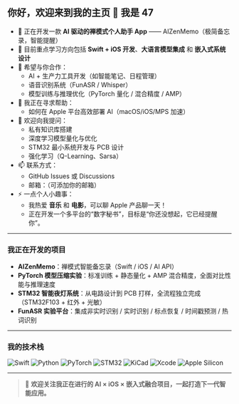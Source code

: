 ## 你好，欢迎来到我的主页 👋 我是 47

<!--  
✨ masiqi11/masiqi11 ✨ 是一个特殊的仓库，因为它的 `README.md` 文件会显示在你的 GitHub 主页上。  
欢迎根据你自己的个性、技术背景和项目方向修改这个模板！  
-->

- 🔭 正在开发一款 **AI 驱动的禅模式个人助手 App** —— AIZenMemo（极简备忘录，智能提醒）
- 🌱 目前重点学习方向包括 **Swift + iOS 开发**、**大语言模型集成** 和 **嵌入式系统设计**
- 👯 希望与你合作：
  - AI + 生产力工具开发（如智能笔记、日程管理）
  - 语音识别系统（FunASR / Whisper）
  - 模型训练与推理优化（PyTorch 量化 / 混合精度 / AMP）
- 🤔 我正在寻求帮助：  
  - 如何在 Apple 平台高效部署 AI（macOS/iOS/MPS 加速）
- 💬 欢迎向我提问：  
  - 私有知识库搭建
  - 深度学习模型量化与优化
  - STM32 最小系统开发与 PCB 设计
  - 强化学习（Q-Learning、Sarsa）
- 📫 联系方式：  
  - GitHub Issues 或 Discussions  
  - 邮箱：（可添加你的邮箱）
- ⚡ 一点个人小趣事：  
  - 我热爱 **音乐** 和 **电影**，可以聊 Apple 产品聊一天！  
  - 正在开发一个多平台的“数字秘书”，目标是“你还没想起，它已经提醒你”。

---

### 我正在开发的项目

- **AIZenMemo**：禅模式智能备忘录（Swift / iOS / AI API）
- **PyTorch 模型压缩实验**：标准训练 + 静态量化 + AMP 混合精度，全面对比性能与推理速度
- **STM32 智能夜灯系统**：从电路设计到 PCB 打样，全流程独立完成（STM32F103 + 红外 + 光敏）
- **FunASR 实验平台**：集成非实时识别 / 实时识别 / 标点恢复 / 时间戳预测 / 热词识别

---

### 我的技术栈

![Swift](https://img.shields.io/badge/-Swift-orange?style=flat-square&logo=swift)
![Python](https://img.shields.io/badge/-Python-3776AB?style=flat-square&logo=python)
![PyTorch](https://img.shields.io/badge/-PyTorch-EE4C2C?style=flat-square&logo=pytorch)
![STM32](https://img.shields.io/badge/-STM32-03234B?style=flat-square&logo=stmicroelectronics)
![KiCad](https://img.shields.io/badge/-KiCad-314CB6?style=flat-square&logo=kicad)
![Xcode](https://img.shields.io/badge/-Xcode-147EFB?style=flat-square&logo=xcode)
![Apple Silicon](https://img.shields.io/badge/-Apple%20M-chip-black?style=flat-square&logo=apple)

---

> 🚀 **欢迎关注我正在进行的 AI × iOS × 嵌入式融合项目，一起打造下一代智能应用。**
